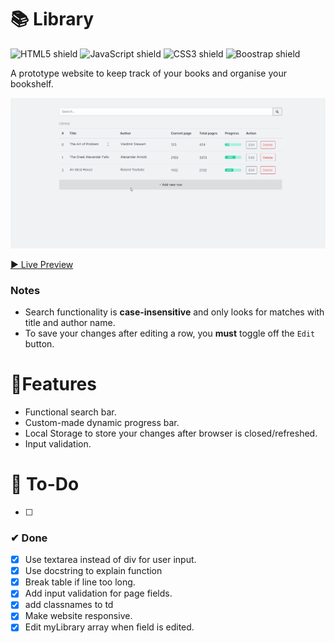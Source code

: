 # 📚 Library
![HTML5 shield](https://img.shields.io/badge/-HTML5-blue)
![JavaScript shield](https://img.shields.io/badge/-JavaScript-yellow)
![CSS3 shield](https://img.shields.io/badge/-CSS3-orange)
![Boostrap shield](https://img.shields.io/badge/Bootstrap-4.1.3-brightgreen)

A prototype website to keep track of your books and organise your bookshelf.

![GIF of website](assets/libraryv2.gif)

[▶ Live Preview](https://creme332.github.io/my-odin-projects/library/)

### Notes
- Search functionality is **case-insensitive** and only looks for matches with title and author name.
- To save your changes after editing a row, you **must** toggle off the `Edit` button.

# 🚀Features
- Functional search bar.
- Custom-made dynamic progress bar.
- Local Storage to store your changes after browser is closed/refreshed.
- Input validation.

# 🔨 To-Do
- [ ]

### ✔ Done
- [x] Use textarea instead of div for user input. 
- [x] Use docstring to explain function
- [x] Break table if line too long.
- [x] Add input validation for page fields.
- [x] add classnames to td
- [x] Make website responsive.
- [x] Edit myLibrary array when field is edited.